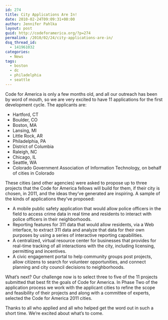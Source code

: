 ```yaml
---
id: 274
title: City Applications Are In!
date: 2010-02-24T09:09:31+00:00
author: Jennifer Pahlka
layout: post
guid: http://codeforamerica.org/?p=274
permalink: /2010/02/24/city-applications-are-in/
dsq_thread_id:
  - 141961032
categories:
  - News
tags:
  - boston
  - dc
  - philadelphia
  - seattle
---
```

Code for America is only a few months old, and all our outreach has been by word of mouth, so we are very excited to have 11 applications for the first development cycle. The applicants are:

  * Hartford, CT
  * Boulder, CO
  * Boston, MA
  * Lansing, MI
  * Little Rock, AR
  * Philadelphia, PA
  * District of Columbia
  * Raleigh, NC
  * Chicago, IL
  * Seattle, WA
  * Colorado Government Association of Information Technology, on behalf of cities in Colorado

These cities (and other agencies) were asked to propose up to three projects that the Code for America fellows will build for them, if their city is chosen, in 2011, and the ideas they&#8217;ve generated are inspiring. A sample of the kinds of applications they&#8217;ve proposed:

  * A mobile public safety application that would allow police officers in the field to access crime data in real time and residents to interact with police officers in their neighborhoods.
  * Reporting features for 311 data that would allow residents, via a Web interface, to extract 311 data and analyze that data for their own purposes by using a series of interactive reporting capabilities.
  * A centralized, virtual resource center for businesses that provides for real-time tracking of all interactions with the city, including licensing, permitting and incentives.
  * A civic engagement portal to help community groups post projects, allow citizens to search for volunteer opportunities, and connect planning and city council decisions to neighborhoods.

What&#8217;s next? Our challenge now is to select three to five of the 11 projects submitted that best fit the goals of Code for America. In Phase Two of the application process we work with the applicant cities to refine the scope and feasibility of their projects and along with a committee of experts, selected the Code for America 2011 cities.

Thanks to all who applied and all who helped get the word out in such a short time. We&#8217;re excited about what&#8217;s to come.
